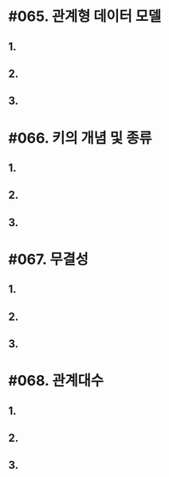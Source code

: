 # #065. 관계형 데이터 모델
## 1.
## 2.
## 3.


# #066. 키의 개념 및 종류
## 1.
## 2.
## 3.


# #067. 무결성
## 1.
## 2.
## 3.


# #068. 관계대수
## 1.
## 2.
## 3.